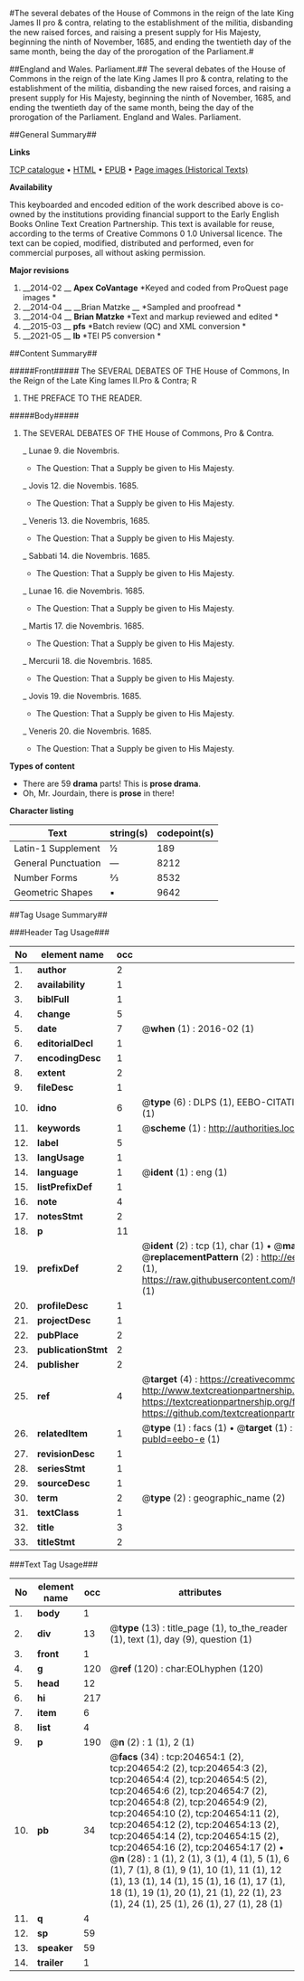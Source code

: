 #The several debates of the House of Commons in the reign of the late King James II pro & contra, relating to the establishment of the militia, disbanding the new raised forces, and raising a present supply for His Majesty, beginning the ninth of November, 1685, and ending the twentieth day of the same month, being the day of the prorogation of the Parliament.#

##England and Wales. Parliament.##
The several debates of the House of Commons in the reign of the late King James II pro & contra, relating to the establishment of the militia, disbanding the new raised forces, and raising a present supply for His Majesty, beginning the ninth of November, 1685, and ending the twentieth day of the same month, being the day of the prorogation of the Parliament.
England and Wales. Parliament.

##General Summary##

**Links**

[TCP catalogue](http://www.ota.ox.ac.uk/tcp/)  • 
[HTML](http://tei.it.ox.ac.uk/tcp/Texts-HTML/free/B22/B22408.html)  • 
[EPUB](http://tei.it.ox.ac.uk/tcp/Texts-EPUB/free/B22/B22408.epub) • 
[Page images (Historical Texts)](https://historicaltexts.jisc.ac.uk/eebo-10285394e)

**Availability**

This keyboarded and encoded edition of the work described above is co-owned by the
    institutions providing financial support to the Early English Books Online Text Creation
    Partnership. This text is available for reuse, according to the terms of  Creative Commons 0 1.0 Universal
    licence. The text can be copied, modified, distributed and performed, even for commercial
    purposes, all without asking permission.

**Major revisions**

1. __2014-02 __ __Apex CoVantage__ *Keyed and coded from ProQuest page images *
1. __2014-04 __ __Brian Matzke __ *Sampled and proofread *
1. __2014-04 __ __Brian Matzke__ *Text and markup reviewed and edited *
1. __2015-03 __ __pfs__ *Batch review (QC) and XML conversion *
1. __2021-05 __ __lb__ *TEI P5 conversion *

##Content Summary##

#####Front#####
 The SEVERAL DEBATES OF THE House of Commons, In the Reign of the Late King Iames II.Pro & Contra; R
1. THE PREFACE TO THE READER.

#####Body#####

1. The SEVERAL DEBATES OF THE House of Commons, Pro & Contra.

    _ Lunae 9. die Novembris.

      * The Question: That a Supply be given to His Majesty.

    _ Jovis 12. die Novembis. 1685.

      * The Question: That a Supply be given to His Majesty.

    _ Veneris 13. die Novembris, 1685.

      * The Question: That a Supply be given to His Majesty.

    _ Sabbati 14. die Novembris. 1685.

      * The Question: That a Supply be given to His Majesty.

    _ Lunae 16. die Novembris. 1685.

      * The Question: That a Supply be given to His Majesty.

    _ Martis 17. die Novembris. 1685.

      * The Question: That a Supply be given to His Majesty.

    _ Mercurii 18. die Novembris. 1685.

      * The Question: That a Supply be given to His Majesty.

    _ Jovis 19. die Novembris. 1685.

      * The Question: That a Supply be given to His Majesty.

    _ Veneris 20. die Novembris. 1685.

      * The Question: That a Supply be given to His Majesty.

**Types of content**

  * There are 59 **drama** parts! This is **prose drama**.
  * Oh, Mr. Jourdain, there is **prose** in there!

**Character listing**


|Text|string(s)|codepoint(s)|
|---|---|---|
|Latin-1 Supplement|½|189|
|General Punctuation|—|8212|
|Number Forms|⅔|8532|
|Geometric Shapes|▪|9642|

##Tag Usage Summary##

###Header Tag Usage###

|No|element name|occ|attributes|
|---|---|---|---|
|1.|__author__|2||
|2.|__availability__|1||
|3.|__biblFull__|1||
|4.|__change__|5||
|5.|__date__|7| @__when__ (1) : 2016-02 (1)|
|6.|__editorialDecl__|1||
|7.|__encodingDesc__|1||
|8.|__extent__|2||
|9.|__fileDesc__|1||
|10.|__idno__|6| @__type__ (6) : DLPS (1), EEBO-CITATION (1), VID (1), EEBO-PROQUEST (1), STC (1), OCLC (1)|
|11.|__keywords__|1| @__scheme__ (1) : http://authorities.loc.gov/ (1)|
|12.|__label__|5||
|13.|__langUsage__|1||
|14.|__language__|1| @__ident__ (1) : eng (1)|
|15.|__listPrefixDef__|1||
|16.|__note__|4||
|17.|__notesStmt__|2||
|18.|__p__|11||
|19.|__prefixDef__|2| @__ident__ (2) : tcp (1), char (1)  •  @__matchPattern__ (2) : ([0-9\-]+):([0-9IVX]+) (1), (.+) (1)  •  @__replacementPattern__ (2) : http://eebo.chadwyck.com/downloadtiff?vid=$1&page=$2 (1), https://raw.githubusercontent.com/textcreationpartnership/Texts/master/tcpchars.xml#$1 (1)|
|20.|__profileDesc__|1||
|21.|__projectDesc__|1||
|22.|__pubPlace__|2||
|23.|__publicationStmt__|2||
|24.|__publisher__|2||
|25.|__ref__|4| @__target__ (4) : https://creativecommons.org/publicdomain/zero/1.0/ (1), http://www.textcreationpartnership.org/docs/. (1), https://textcreationpartnership.org/faq/#faq05 (1), https://github.com/textcreationpartnership (1)|
|26.|__relatedItem__|1| @__type__ (1) : facs (1)  •  @__target__ (1) : https://data.historicaltexts.jisc.ac.uk/view?pubId=eebo-e (1)|
|27.|__revisionDesc__|1||
|28.|__seriesStmt__|1||
|29.|__sourceDesc__|1||
|30.|__term__|2| @__type__ (2) : geographic_name (2)|
|31.|__textClass__|1||
|32.|__title__|3||
|33.|__titleStmt__|2||


###Text Tag Usage###

|No|element name|occ|attributes|
|---|---|---|---|
|1.|__body__|1||
|2.|__div__|13| @__type__ (13) : title_page (1), to_the_reader (1), text (1), day (9), question (1)|
|3.|__front__|1||
|4.|__g__|120| @__ref__ (120) : char:EOLhyphen (120)|
|5.|__head__|12||
|6.|__hi__|217||
|7.|__item__|6||
|8.|__list__|4||
|9.|__p__|190| @__n__ (2) : 1 (1), 2 (1)|
|10.|__pb__|34| @__facs__ (34) : tcp:204654:1 (2), tcp:204654:2 (2), tcp:204654:3 (2), tcp:204654:4 (2), tcp:204654:5 (2), tcp:204654:6 (2), tcp:204654:7 (2), tcp:204654:8 (2), tcp:204654:9 (2), tcp:204654:10 (2), tcp:204654:11 (2), tcp:204654:12 (2), tcp:204654:13 (2), tcp:204654:14 (2), tcp:204654:15 (2), tcp:204654:16 (2), tcp:204654:17 (2)  •  @__n__ (28) : 1 (1), 2 (1), 3 (1), 4 (1), 5 (1), 6 (1), 7 (1), 8 (1), 9 (1), 10 (1), 11 (1), 12 (1), 13 (1), 14 (1), 15 (1), 16 (1), 17 (1), 18 (1), 19 (1), 20 (1), 21 (1), 22 (1), 23 (1), 24 (1), 25 (1), 26 (1), 27 (1), 28 (1)|
|11.|__q__|4||
|12.|__sp__|59||
|13.|__speaker__|59||
|14.|__trailer__|1||

